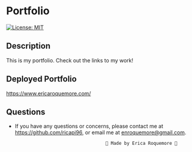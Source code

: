 # Portfolio 

[![License: MIT](https://img.shields.io/badge/License-MIT-yellow.svg)](https://opensource.org/licenses/MIT)

## Description

This is my portfolio. Check out the links to my work!


## Deployed Portfolio

https://www.ericaroquemore.com/


## Questions

* If you have any questions or concerns, please contact me at https://github.com/ricapi96, or email me at enroquemore@gmail.com.


                                        💙 Made by Erica Roquemore 💙
